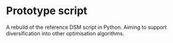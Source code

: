 # Prototype script
A rebuild of the reference DSM script in Python. Aiming to support diversification into other optimisation algorithms.
